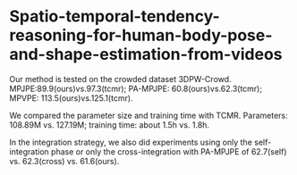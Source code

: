 # Spatio-temporal-tendency-reasoning-for-human-body-pose-and-shape-estimation-from-videos

Our method is tested on the crowded dataset 3DPW-Crowd. MPJPE:89.9(ours)vs.97.3(tcmr); PA-MPJPE: 60.8(ours)vs.62.3(tcmr); MPVPE: 113.5(ours)vs.125.1(tcmr).

We compared the parameter size and training time with TCMR. Parameters: 108.89M vs. 127.19M; training time: about 1.5h vs. 1.8h.

In the integration strategy, we also did experiments using only the self-integration phase or only the cross-integration with 
PA-MPJPE of 62.7(self) vs. 62.3(cross) vs. 61.6(ours).
